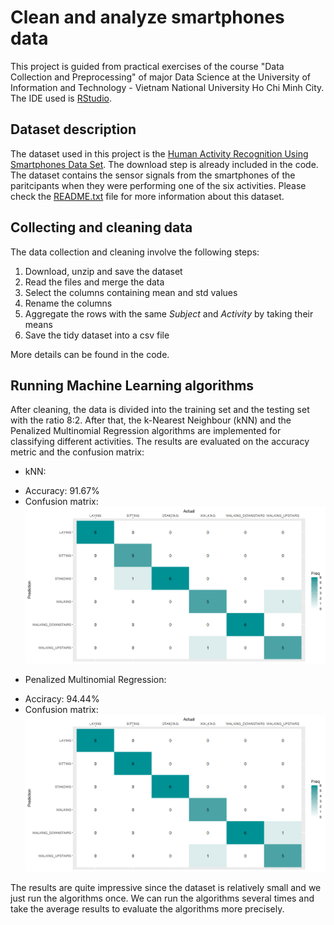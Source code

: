 # Clean and analyze smartphones data

This project is guided from practical exercises of the course "Data Collection and Preprocessing" of major Data Science at the University of Information and Technology - Vietnam National University Ho Chi Minh City. The IDE used is [RStudio](https://www.rstudio.com/).

## Dataset description

The dataset used in this project is the [Human Activity Recognition Using Smartphones Data Set](https://archive.ics.uci.edu/ml/datasets/human+activity+recognition+using+smartphones). The download step is already included in the code. The dataset contains the sensor signals from the smartphones of the paritcipants when they were performing one of the six activities. Please check the [README.txt](data/UCI%20HAR%20Dataset/README.txt) file for more information about this dataset.

## Collecting and cleaning data

The data collection and cleaning involve the following steps: 
1. Download, unzip and save the dataset 
2. Read the files and merge the data 
3. Select the columns containing mean and std values 
4. Rename the columns 
5. Aggregate the rows with the same *Subject* and *Activity* by taking their means 
6. Save the tidy dataset into a csv file

More details can be found in the code.

## Running Machine Learning algorithms

After cleaning, the data is divided into the training set and the testing set with the ratio 8:2. After that, the k-Nearest Neighbour (kNN) and the Penalized Multinomial Regression algorithms are implemented for classifying different activities. The results are evaluated on the accuracy metric and the confusion matrix:
* kNN: 
- Accuracy: 91.67%
- Confusion matrix: ![kNN](/images/kNN.png)
* Penalized Multinomial Regression: 
- Acciracy: 94.44%
- Confusion matrix: ![multinom](/images/multinom.png)

The results are quite impressive since the dataset is relatively small and we just run the algorithms once. We can run the algorithms several times and take the average results to evaluate the algorithms more precisely.